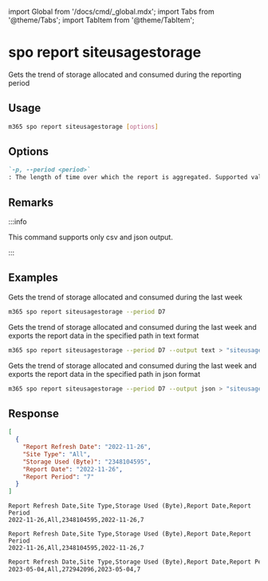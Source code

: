 <!-- DISCLAIMER: All secrets, passwords, and sensitive values in this document are examples only and not real credentials. -->
import Global from '/docs/cmd/_global.mdx';
import Tabs from '@theme/Tabs';
import TabItem from '@theme/TabItem';

# spo report siteusagestorage

Gets the trend of storage allocated and consumed during the reporting period

## Usage

```sh
m365 spo report siteusagestorage [options]
```

## Options

```md definition-list
`-p, --period <period>`
: The length of time over which the report is aggregated. Supported values `D7`, `D30`, `D90`, `D180`.
```

<Global />

## Remarks

:::info

This command supports only csv and json output.

:::

## Examples

Gets the trend of storage allocated and consumed during the last week

```sh
m365 spo report siteusagestorage --period D7
```

Gets the trend of storage allocated and consumed during the last week and exports the report data in the specified path in text format

```sh
m365 spo report siteusagestorage --period D7 --output text > "siteusagestorage.txt"
```

Gets the trend of storage allocated and consumed during the last week and exports the report data in the specified path in json format

```sh
m365 spo report siteusagestorage --period D7 --output json > "siteusagestorage.json"
```

## Response

<Tabs>
  <TabItem value="JSON">

  ```json
  [
    {
      "Report Refresh Date": "2022-11-26",
      "Site Type": "All",
      "Storage Used (Byte)": "2348104595",
      "Report Date": "2022-11-26",
      "Report Period": "7"
    }
  ]
  ```

  </TabItem>
  <TabItem value="Text">

  ```text
  Report Refresh Date,Site Type,Storage Used (Byte),Report Date,Report Period
  2022-11-26,All,2348104595,2022-11-26,7
  ```

  </TabItem>
  <TabItem value="CSV">

  ```csv
  Report Refresh Date,Site Type,Storage Used (Byte),Report Date,Report Period
  2022-11-26,All,2348104595,2022-11-26,7
  ```

  </TabItem>
  <TabItem value="Markdown">

  ```md
  Report Refresh Date,Site Type,Storage Used (Byte),Report Date,Report Period
  2023-05-04,All,272942096,2023-05-04,7
  ```

  </TabItem>
</Tabs>
